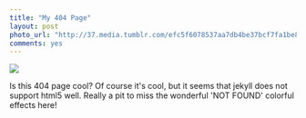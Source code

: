 ```yaml
---
title: "My 404 Page"
layout: post
photo_url: "http://37.media.tumblr.com/efc5f6078537aa7db4be37bcf7fa1be8/tumblr_n5vwizZ5Ry1tyvc86o1_1280.png"
comments: yes
---
```


![](http://37.media.tumblr.com/efc5f6078537aa7db4be37bcf7fa1be8/tumblr_n5vwizZ5Ry1tyvc86o1_1280.png)

Is this 404 page cool? Of course it's cool, but it seems that jekyll does not support html5 well. Really a pit to miss the wonderful 'NOT FOUND' colorful effects here!


